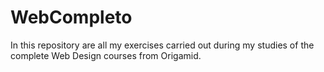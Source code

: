 # WebCompleto
In this repository are all my exercises carried out during my studies of the complete Web Design courses from Origamid.
